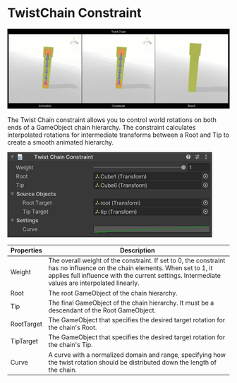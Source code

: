 # TwistChain Constraint

![Example](../images/constraint_twistchain/twistchain.gif)

The Twist Chain constraint allows you to control world rotations on both ends of a GameObject chain hierarchy.
The constraint calculates interpolated rotations for intermediate transforms between a Root and Tip to create a smooth animated hierarchy.

![Component](../images/constraint_twistchain/twistchain_component.png)

|Properties|Description|
|---|---|
|Weight|The overall weight of the constraint. If set to 0, the constraint has no influence on the chain elements. When set to 1, it applies full influence with the current settings. Intermediate values are interpolated linearly.|
|Root|The root GameObject of the chain hierarchy.|
|Tip|The final GameObject of the chain hierarchy. It must be a descendant of the Root GameObject.|
|RootTarget|The GameObject that specifies the desired target rotation for the chain's Root.|
|TipTarget|The GameObject that specifies the desired target rotation for the chain's Tip.|
|Curve|A curve with a normalized domain and range, specifying how the twist rotation should be distributed down the length of the chain.|
